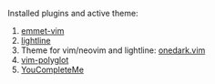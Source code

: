 Installed plugins and active theme:

1. [emmet-vim](https://github.com/mattn/emmet-vim)
2. [lightline](https://github.com/itchyny/lightline.vim)
3. Theme for vim/neovim and lightline: [onedark.vim](https://github.com/joshdick/onedark.vim)
4. [vim-polyglot](https://github.com/sheerun/vim-polyglot)
5. [YouCompleteMe](https://github.com/Valloric/YouCompleteMe)
